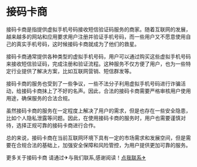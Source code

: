 # 接码卡商

接码卡商是指提供虚拟手机号码接收短信验证码服务的商家。随着互联网的发展，越来越多的网站和应用要求用户注册并验证手机号码，而一些用户又不愿意使用自己的真实手机号码，这时候接码卡商就成为了他们的救星。

接码卡商通常提供各种类型的虚拟手机号码，用户可以通过购买这些虚拟手机号码来接收短信验证码，完成注册和验证流程。这种服务不仅方便了用户，也为一些特定行业提供了解决方案，比如互联网营销、短信群发等。

接码卡商的服务也受到了一些争议，一些不法分子利用虚拟手机号码进行诈骗活动，给接码卡商抹上了不好的名声。因此，合法的接码卡商需要严格审核用户使用用途，确保服务的合法合规。

虽然接码卡商的服务在一定程度上解决了用户的需求，但是也存在一些安全隐患，比如个人隐私泄露等问题。因此，在使用接码卡商的服务时，用户也需要谨慎对待，选择正规可靠的接码卡商进行合作。

总的来说，接码卡商在当前互联网环境下具有一定的市场需求和发展空间，但是需要在合规合法的基础上，加强安全保障和风险管控，为用户提供更加可靠的服务。

更多关于接码卡商 请通过✈与我们联系,感谢阅读！[点我联系✈](https://www.k02.cc)